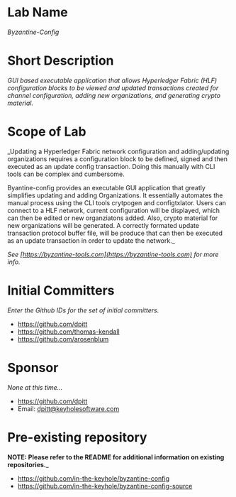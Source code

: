 # Lab Name
_Byzantine-Config_

# Short Description
_GUI based executable application that allows Hyperledger Fabric (HLF) configuration blocks to be viewed and updated transactions created for channel configuration, adding new organizations, and generating crypto material._

# Scope of Lab
_Updating a Hyperledger Fabric network configuration and adding/updating organizations requires a configuration block to be defined, signed and then executed as an update config transaction. Doing this manually with CLI tools can be complex and cumbersome. 

Byantine-config provides an executable GUI application that greatly simplifies updating and adding Organizations. It essentially automates the manual process using the CLI tools crytpogen and configtxlator. Users can connect to a HLF network, current configuration will be displayed, which can then be edited or new organziatons added. Also, crypto material for new organizations will be generated.  A correctly formated update transaction protocol buffer file, will be produce that can then be executed as an update transaction in order to update the network._

_See [https://byzantine-tools.com](https://byzantine-tools.com) for more info._

# Initial Committers
_Enter the Github IDs for the set of initial committers._
- https://github.com/dpitt
- https://github.com/thomas-kendall
- https://github.com/arosenblum



# Sponsor
_None at this time..._
- https://github.com/dpitt  
- Email: dpitt@keyholesoftware.com

# Pre-existing repository
 **NOTE: Please refer to the README for additional information on existing repositories.**_
- https://github.com/in-the-keyhole/byzantine-config 
- https://github.com/in-the-keyhole/byzantine-config-source
